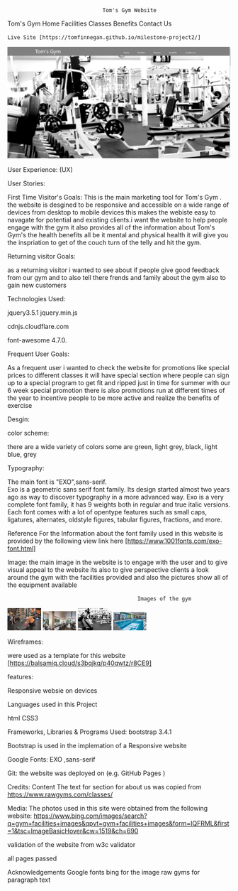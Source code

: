                                   Tom's Gym Website


Tom's Gym                                                                     Home Facilities Classes Benefits Contact Us                                                     


	Live Site [https://tomfinnegan.github.io/milestone-project2/]

   <img src="Tom's Gym.PNG" width="#"></img>
                                 
  

User Experience: (UX)

User Stories:

 First Time Visitor's Goals:
This is the main marketing tool for Tom's Gym . the website is desgined to be responsive and accessible on a wide range of devices from desktop 
to mobile devices this makes the webiste easy to navagate for potential and existing clients.i want the website to help people engage with the gym
it also provides all of the information about Tom's Gym's  the health benefits all be it mental and physical health it will give you the inspriation to get of the couch turn of the
telly and hit the gym.

Returning visitor Goals:

as a returning visitor i wanted to see about if people  give good feedback from our gym and to also tell there frends and family about the gym
also to gain new customers  

Technologies Used:

jquery3.5.1 jquery.min.js 

cdnjs.cloudflare.com

font-awesome 4.7.0.

Frequent User Goals:

As a frequent user i wanted to check  the website for promotions like special prices to different classes it will have special section where people
can sign up to a special program to get fit and ripped just in time for summer with our 6 week special promotion there is also promotions run at different times 
of the year to incentive people to be more active and realize  the benefits of exercise  

Desgin: 

color scheme:

there are a wide variety of colors  some are green, light grey, black, light blue, grey

Typography:

The main font is "EXO",sans-serif.  
Exo is a geometric sans serif font family. Its design started almost two years ago as way to discover typography in a more advanced way.
Exo is a very complete font family, it has 9 weights both in regular and true italic versions. Each font comes with a lot of opentype features such as small caps, ligatures, alternates, oldstyle figures, tabular figures, fractions, and more.

Reference For the Information about the font family used in this website  is provided by the following  view link here [https://www.1001fonts.com/exo-font.html]

Image: the main image in the website is to engage  with the user and to give visual appeal to the website its also to give perspective clients 
a look around the gym with the facilities provided and also the pictures show all of the equipment available 

                                             Images of the gym

<img src="assets/images/1008451154-Gyms_01_usethisversion-1226x0-c-default.jpg" width="15%"></img>
<img src="assets/images/CS_fitness-center-scaled.jpg" width="15%"></img>
<img src="assets/images/df108841e32b5c03f5fb83c7e9edded8.jpg" width="15%"></img>
<img src="assets/images/LAFitness .jpg" width="15%"></img>




 Wireframes:

were used as a template for this website [https://balsamiq.cloud/s3bqjkq/p40qwtz/r8CE9]


features:

Responsive websie on devices 

Languages used in this  Project

html
CSS3  

Frameworks, Libraries & Programs Used: bootstrap 3.4.1

Bootstrap is used in the implemation of a Responsive website


Google Fonts:
EXO ,sans-serif

Git:
the website was deployed on (e.g. GitHub Pages )






    
Credits:
Content 
The text for section for about us was copied from https://www.rawgyms.com/classes/

 Media: 
 The photos used in this site were obtained from the following website:
 https://www.bing.com/images/search?q=gym+facilities+images&qpvt=gym+facilities+images&form=IQFRML&first=1&tsc=ImageBasicHover&cw=1519&ch=690


validation of the website from w3c validator

all pages passed

Acknowledgements
Google fonts
bing for the image
raw gyms for paragraph text

